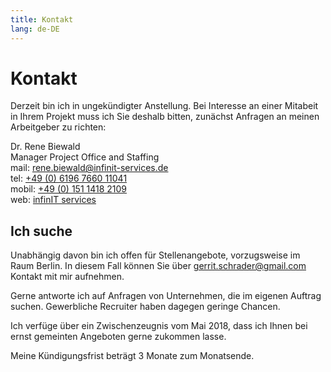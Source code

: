 ```yaml
---
title: Kontakt
lang: de-DE
---
```

# Kontakt

Derzeit bin ich in ungekündigter Anstellung. Bei Interesse an einer Mitabeit in
Ihrem Projekt muss ich Sie deshalb bitten, zunächst Anfragen an meinen Arbeitgeber
zu richten:

Dr. Rene Biewald  
Manager Project Office and Staffing  
mail: [rene.biewald@infinit-services.de](mailto:rene.biewald@infinit-services.de)  
tel: [+49 (0) 6196 7660 11041](tel:0049-6196-7660-11041)  
mobil: [+49 (0) 151 1418 2109](tel:0049-151-1418-2109)  
web: [infinIT services](https://infinit-services.de/)

## Ich suche

Unabhängig davon bin ich offen für Stellenangebote, vorzugsweise im Raum Berlin.
In diesem Fall können Sie über [gerrit.schrader@gmail.com](mailto:gerrit.schrader@gmail.com)
Kontakt mit mir aufnehmen.

Gerne antworte ich auf Anfragen von Unternehmen, die im eigenen Auftrag suchen.
Gewerbliche Recruiter haben dagegen geringe Chancen.

Ich verfüge über ein Zwischenzeugnis vom Mai 2018, dass ich Ihnen bei ernst gemeinten
Angeboten gerne zukommen lasse.

Meine Kündigungsfrist beträgt 3 Monate zum Monatsende.
